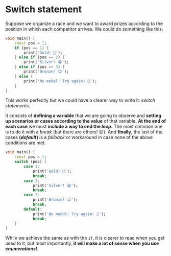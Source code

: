 # Switch statement

Suppose we organize a race and we want to award prizes according to the position in which each competitor arrives. We could do something like this:

```dart
void main() {
    const pos = 1;
    if (pos == 1) {
        print('Gold! 🤩');
    } else if (pos == 2) {
        print('Silver! 😁');       
    } else if (pos == 3) {
        print('Bronze! 😊');
    } else {
        print('No medal! Try again! 💪');
    }
}
```

This works perfectly but we could have a clearer way to write it: _switch statements_.

It consists of __defining a variable__ that we are going to observe and __setting up scenarios or cases according to the value__ of that variable. __At the end of each case__ we must __include a way to end the _loop_.__ The most common one is to do it with a _break_ (but there are others! 😉). And __finally__, the last of the cases __(_default_)__ is a _fallback_ or workaround in case none of the above conditions are met.

```dart
void main() {
    const pos = 1;
    switch (pos) {
        case 1:
            print('Gold! 🤩');
            break;
        case 2:
            print('Silver! 😁');       
            break;
        case 3:
            print('Bronze! 😊');
            break;
        default:
            print('No medal! Try again! 💪');
            break;
    }
}
```

While we achieve the same as with the `if`, it is clearer to read when you get used to it, but most importantly, __it will make a lot of sense when you use _enumerations_!__.
